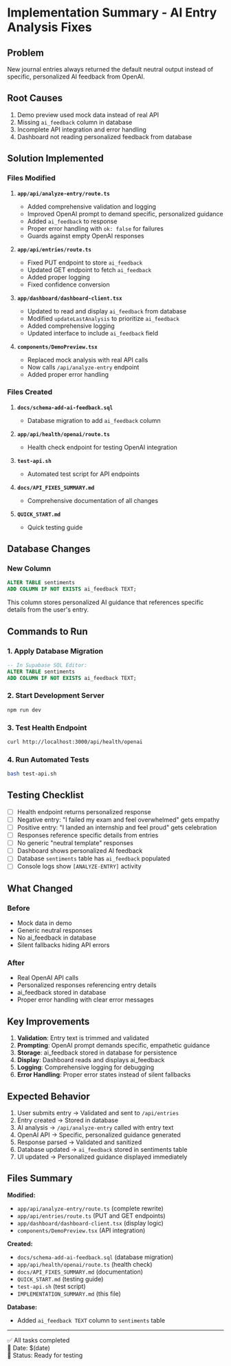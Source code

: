 # Implementation Summary - AI Entry Analysis Fixes

## Problem
New journal entries always returned the default neutral output instead of specific, personalized AI feedback from OpenAI.

## Root Causes
1. Demo preview used mock data instead of real API
2. Missing `ai_feedback` column in database
3. Incomplete API integration and error handling
4. Dashboard not reading personalized feedback from database

## Solution Implemented

### Files Modified

1. **`app/api/analyze-entry/route.ts`**
   - Added comprehensive validation and logging
   - Improved OpenAI prompt to demand specific, personalized guidance
   - Added `ai_feedback` to response
   - Proper error handling with `ok: false` for failures
   - Guards against empty OpenAI responses

2. **`app/api/entries/route.ts`**
   - Fixed PUT endpoint to store `ai_feedback`
   - Updated GET endpoint to fetch `ai_feedback`
   - Added proper logging
   - Fixed confidence conversion

3. **`app/dashboard/dashboard-client.tsx`**
   - Updated to read and display `ai_feedback` from database
   - Modified `updateLastAnalysis` to prioritize `ai_feedback`
   - Added comprehensive logging
   - Updated interface to include `ai_feedback` field

4. **`components/DemoPreview.tsx`**
   - Replaced mock analysis with real API calls
   - Now calls `/api/analyze-entry` endpoint
   - Added proper error handling

### Files Created

1. **`docs/schema-add-ai-feedback.sql`**
   - Database migration to add `ai_feedback` column

2. **`app/api/health/openai/route.ts`**
   - Health check endpoint for testing OpenAI integration

3. **`test-api.sh`**
   - Automated test script for API endpoints

4. **`docs/API_FIXES_SUMMARY.md`**
   - Comprehensive documentation of all changes

5. **`QUICK_START.md`**
   - Quick testing guide

## Database Changes

### New Column
```sql
ALTER TABLE sentiments 
ADD COLUMN IF NOT EXISTS ai_feedback TEXT;
```

This column stores personalized AI guidance that references specific details from the user's entry.

## Commands to Run

### 1. Apply Database Migration
```sql
-- In Supabase SQL Editor:
ALTER TABLE sentiments 
ADD COLUMN IF NOT EXISTS ai_feedback TEXT;
```

### 2. Start Development Server
```bash
npm run dev
```

### 3. Test Health Endpoint
```bash
curl http://localhost:3000/api/health/openai
```

### 4. Run Automated Tests
```bash
bash test-api.sh
```

## Testing Checklist

- [ ] Health endpoint returns personalized response
- [ ] Negative entry: "I failed my exam and feel overwhelmed" gets empathy
- [ ] Positive entry: "I landed an internship and feel proud" gets celebration  
- [ ] Responses reference specific details from entries
- [ ] No generic "neutral template" responses
- [ ] Dashboard shows personalized AI feedback
- [ ] Database `sentiments` table has `ai_feedback` populated
- [ ] Console logs show `[ANALYZE-ENTRY]` activity

## What Changed

### Before
- Mock data in demo
- Generic neutral responses
- No ai_feedback in database
- Silent fallbacks hiding API errors

### After
- Real OpenAI API calls
- Personalized responses referencing entry details
- ai_feedback stored in database
- Proper error handling with clear error messages

## Key Improvements

1. **Validation**: Entry text is trimmed and validated
2. **Prompting**: OpenAI prompt demands specific, empathetic guidance
3. **Storage**: ai_feedback stored in database for persistence
4. **Display**: Dashboard reads and displays ai_feedback
5. **Logging**: Comprehensive logging for debugging
6. **Error Handling**: Proper error states instead of silent fallbacks

## Expected Behavior

1. User submits entry → Validated and sent to `/api/entries`
2. Entry created → Stored in database
3. AI analysis → `/api/analyze-entry` called with entry text
4. OpenAI API → Specific, personalized guidance generated
5. Response parsed → Validated and sanitized
6. Database updated → `ai_feedback` stored in sentiments table
7. UI updated → Personalized guidance displayed immediately

## Files Summary

**Modified:**
- `app/api/analyze-entry/route.ts` (complete rewrite)
- `app/api/entries/route.ts` (PUT and GET endpoints)
- `app/dashboard/dashboard-client.tsx` (display logic)
- `components/DemoPreview.tsx` (API integration)

**Created:**
- `docs/schema-add-ai-feedback.sql` (database migration)
- `app/api/health/openai/route.ts` (health check)
- `docs/API_FIXES_SUMMARY.md` (documentation)
- `QUICK_START.md` (testing guide)
- `test-api.sh` (test script)
- `IMPLEMENTATION_SUMMARY.md` (this file)

**Database:**
- Added `ai_feedback TEXT` column to `sentiments` table

---

✅ All tasks completed  
📅 Date: $(date)  
🚀 Status: Ready for testing

